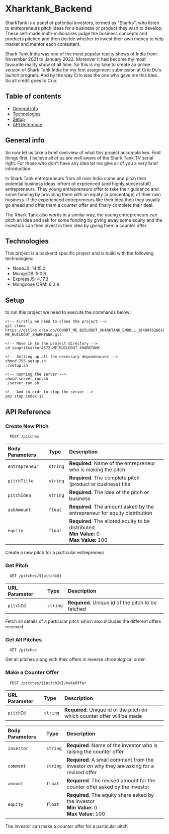 # Xharktank_Backend
SharkTank is a panel of potential investors, termed as "Sharks", who listen to entrepreneurs pitch ideas 
for a business or product they wish to develop. These self-made multi-millionaires judge the business 
concepts and products pitched and then decide whether to invest their own money to help market and mentor 
each contestant.

Shark Tank India was one of the most popular reality shows of India from November 2021 to
January 2022. Moreover it had become my most favourite reality show of all time. So this is my take
to create an online version of Shark Tank India for my first assignment submission at Crio.Do's
launch program. And by the way Crio was the one who gave me this idea. So all credit goes to Crio.

## Table of contents

-   [General info](#general-info)
-   [Technologies](#technologies)
-   [Setup](#setup)
-   [API Reference](#api-reference)

## General info

So now let us take a brief overview of what this project accomplishes. First things first. I believe
all of us are well aware of the Shark Tank TV serial right. For those who don't have any idea let me
give all of you a very brief introduction.

In Shark Tank entrepreneurs from all over India come and pitch their potential business ideas
infront of exprienced (and highly successfull) entrepreneurs. They young entrepreneurs offer to take
their guidance and some funding by providing them with an equity (a percentage) of their own
business. If the experienced entrepreneurs like their idea then they usually go ahead and offer them
a counter offer and finally complete their deal.

The Xhark Tank also works in a similar way, the young entrepreneurs can pitch an idea and ask for
some funding by giving away some equity and the investors can then invest in their idea by giving
them a counter offer.

## Technologies

This project is a backend specific project and is build with the following technologies:

-   NodeJS: 14.15.0
-   MongoDB: 5.0.6
-   ExpressJS: 4.17.3
-   Mongoose ORM: 6.2.9

## Setup

to run this project we need to execute the commands below:

```
<!-- Firstly we need to clone the project -->
git clone https://gitlab.crio.do/COHORT_ME_BUILDOUT_XHARKTANK_ENROLL_1648956266180/souptiksarkar4572-ME_BUILDOUT_XHARKTANK.git

<!-- Move in to the project directory -->
cd souptiksarkar4572-ME_BUILDOUT_XHARKTANK

<!-- Setting up all the necessary dependencies -->
chmod 755 setup.sh
./setup.sh

<!-- Running the server -->
chmod server_run.sh
./server_run.sh

<!-- And in ordr to stop the server -->
pm2 stop index.js
```

## API Reference

### Create New Pitch

```http
  POST /pitches
```

| Body Parameters | Type     | Description                                                                                      |
| :-------------- | :------- | :----------------------------------------------------------------------------------------------- |
| `entrepreneur`  | `string` | **Required**. Name of the entrepreneur who is making the pitch                                   |
| `pitchTitle`    | `string` | **Required**. The complete pitch (product or business) title                                     |
| `pitchIdea`     | `string` | **Required**. The idea of the pitch or business                                                  |
| `askAmount`     | `float`  | **Required**. The amount asked by the entrepreneur for equity distribution                       |
| `equity`        | `float`  | **Required**. The alloted equity to be distributed <br> **Min Value:** 0 <br> **Max Value:** 100 |

Create a new pitch for a particular entrepreneur

### Get Pitch

```http
  GET /pitches/${pitchId}
```

| URL Parameter | Type     | Description                                        |
| :------------ | :------- | :------------------------------------------------- |
| `pitchId`     | `string` | **Required**. Unique id of the pitch to be fetched |

Fetch all details of a particular pitch which also includes the different offers received

### Get All Pitches

```http
  GET /pitches
```

Get all pitches along with their offers in reverse chronological order.

### Make a Counter Offer

```http
  POST /pitches/${pitchId}/makeOffer
```

| URL Parameter | Type     | Description                                                              |
| :------------ | :------- | :----------------------------------------------------------------------- |
| `pitchId`     | `string` | **Required**. Unique id of the pitch on which counter offer will be made |

| Body Parameters | Type     | Description                                                                                        |
| :-------------- | :------- | :------------------------------------------------------------------------------------------------- |
| `investor`      | `string` | **Required**. Name of the investor who is raising the counter offer                                |
| `comment`       | `string` | **Required**. A small comment from the investor on why they are asking for a revised offer         |
| `amount`        | `float`  | **Required**. The revised amount for the counter offer asked by the investor                       |
| `equity`        | `float`  | **Required**. The equity share asked by the investor <br> **Min Value:** 0 <br> **Max Value:** 100 |

The investor can make a counter offer for a particular pitch

